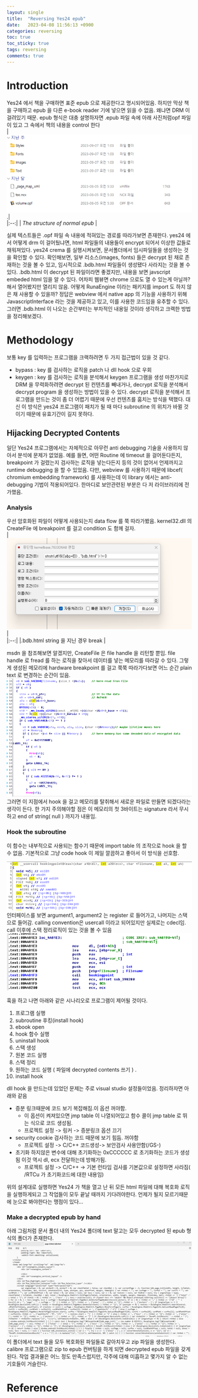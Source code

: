 ```yaml
---
layout: single
title:  "Reversing Yes24 epub"
date:   2023-04-08 11:56:13 +0900
categories: reversing
toc: true
toc_sticky: true
tags: reversing
comments: true
---
```



# Introduction

Yes24 에서 책을 구매하면 표준 epub 으로 제공한다고 명시되어있음. 하지만 막상 책을 구매하고 epub 을
다른 e-book reader 기에 넣으면 읽을 수 없음. 왜냐면 DRM 이 걸려있기 때문.
epub 형식은 대충 설명하자면 .epub 파일 속에 아래 사진처럼opf 파일이 있고 그 속에서 책의 내용을 control 한다  
| ![basic structure](../_images/epub_structure.png).|  
|:--:| 
| *The structure of normal epub* |
 
실제 텍스트들은 .opf 파일 속 내용에 적혀있는 경로를 따라가보면 존재한다.
yes24 에서 어떻게 drm 이 걸어뒀냐면, html 파일들의 내용들이 encrypt 되어서 이상한 값들로 채워져있다.
yes24 crema 를 실행시켜보면, 문서폴더에서 임시파일들을 생성하는 것을 확인할 수 있다.
확인해보면, 일부 리소스(images, fonts) 들은 decrypt 된 채로 존재하는 것을 볼 수 있고, 임시적으로 .bdb.html
파일들이 생성됐다 사라지는 것을 볼 수 있다.
.bdb.html 이 decrypt 된 파일이라면 좋겠지만, 내용을 보면 javscript embeded html 임을 알 수 있다.
어차피 웹뷰면 chrome 으로도 열 수 있는게 아닐까? 해서 열어봤지만 열리지 않음.
어떻게 RunaEngine 이라는 패키지를 import 도 하지 않은 채 사용할 수 있을까? 정답은 webview 에서 native app 의
기능을 사용하기 위해 JavascriptInterface 라는 것을 제공하고 있고, 이를 사용한 코드임을 유추할 수 있다.
그러면 .bdb.html 이 나오는 순간부터는 부차적인 내용일 것이라 생각하고 크랙한 방법을 정리해보겠다.

# Methodology

보통 key 를 입력하는 프로그램을 크랙하려면 두 가지 접근법이 있을 것 같다.
* bypass : key 를 검사하는 로직을 patch 나 dll hook 으로 우회
* keygen : key 를 검사하는 로직을 분석해서 keygen 프로그램을 생성
마찬가지로 DRM 을 무력화하려면 decrypt 된 컨텐츠를 빼내거나, decrypt 로직을 분석해서 decrypt program 을 생성하는 방법이 있을 수 있다.
decrypt 로직을 분석해서 프로그램을 만드는 것이 좀 더 어렵기 때문에 우선 컨텐츠를 훔치는 방식을 택했다.
대신 이 방식은 yes24 프로그램이 패치가 될 때 마다 subroutine 의 위치가 바뀔 것이기 때문에 유효기간이 길지 못하다.

## Hijacking Decrypted Contents

일단 Yes24 프로그램에서는 자체적으로 아무런 anti debugging 기술을 사용하지 않아서 분석에 문제가 없었음.
예를 들면, 어떤 Routine 에 timeout 을 걸어둔다든지, breakpoint 가 걸렸는지 검사하는 로직을 넣는다든지 등의 것이 없어서 언제까지고 runtime debugging 을 할 수 있었음.
다만, webview 를 사용하기 때문에 libcef( chromium embedding framework) 를 사용하는데 이 library 에서는 anti-debugging 기법이 적용되어있다. 한마디로 보안관련된 부분은 다 저 라이브러리에 전가했음.

### Analysis

우선 암호화된 파일이 어떻게 사용되는지 data flow 를 쭉 따라가봤음. kernel32.dll 의 CreateFile 에 breakpoint 를 걸고 condition 도 함께 걸자.  
|![x32dbg breakpoint](../_images/conditional_breakpoint.png)|  
|:--:| 
|.bdb.html string 을 지닌 경우 break |  

msdn 을 참조해보면 알겠지만, CreateFile 은 file handle 을 리턴할 뿐임. file handle 로 fread 를 하는 로직을 찾아서 데이터를 넣는 메모리를 따라갈 수 있다.
그렇게 생성된 메모리에 hardware breakpoint 를 걸고 쭉쭉 따라가다보면 어느 순간 plain text 로 변경하는 순간이 있음.  
![hookpoint analysis](../_images/hookingpoint_analysis.png)  
그러면 이 지점에서 hook 을 걸고 메모리를 탈취해서 새로운 파일로 만들면 되겠다라는 생각이 든다.
한 가지 주의해야할 점은 이 메모리의 첫 3바이트는 signature 라서 무시하고 end of string( null ) 까지가 내용임.

### Hook the subroutine

이 함수는 내부적으로 사용되는 함수기 때문에 import table 의 조작으로 hook 을 할 수 없음. 기본적으로 그냥 code hook 이 제일 깔끔하고 좋아서 이 방식을 선호함.
  
![hookpoint interface](../_images/hookingpoint_interface.png)  
인터페이스를 보면 argument1, argument2 는 register 로 들어가고, 나머지는 스택으로 들어감.
calling convention은 usercall 이라고 되어있지만 실제로는 cdecl임. call 이후에 스택 정리로직이 있는 것을 볼 수 있음  
![hookpoint interface](../_images/evidence_of_cdecl.png)  


훅을 하고 나면 아래와 같은 시나리오로 프로그램이 제어될 것이다.

1. 프로그램 실행
2. subroutine 후킹(install hook)
3. ebook open
4. hook 함수 실행
5. uninstall hook
6. 스택 생성
7. 원본 코드 실행
8. 스택 정리
9. 원하는 코드 실행 ( 파일에 decrypted contents 쓰기 ) .
10. install hook

dll hook 을 만드는데 있었던 문제는 주로 visual studio 설정들이었음.
정리하자면 아래와 같음
+ 증분 링크때문에 코드 보기 복잡해짐.이 옵션 꺼야함.
  + 이 옵션이 켜져있으면 jmp table 이 나열되어있고 함수 콜이 jmp table 로 뛰는 식으로 코드 생성됨.
  + 프로젝트 설정 -> 링커 -> 증분링크 옵션 끄기
+ security cookie 검사하는 코드 때문에 보기 힘듬. 꺼야함
  + 프로젝트 설정 -> C/C++ 코드생성->  보안검사 사용안함(/GS-)
+ 초기화 하지않은 변수에 대해 초기화하는 0xCCCCCC 로 초기화하는 코드가 생성됨 이것 역시 dl, ecx 전달하는데 방해가됨.
  + 프로젝트 설정 -> C/C++ -> 기본 런타임 검사를 기본값으로 설정하면 사라짐( /RTCu 가 초기화코드에 대한 내용임)

위의 설계대로 실행하면 Yes24 가 책을 열고 난 뒤 모든 html 파일에 대해 복호화 로직을 실행하게되고 그 작업들이 모두 끝날 때까지 기다려야한다. 언제가 될지 모르기때문에 눈으로 봐야한다는 맹점이 있다...

### Make a decrypted epub by hand

아래 그림처럼 문서 폴더 내의 Yes24 폴더에 text 말고는 모두 decrypted 된 epub 형식의 폴더가 존재한다.  
![bdb contents](../_images/contents_of_bdb.png)  
이 폴더에서 text 들을 모두 복호화된 파일들로 갈아치우고 zip 파일을 생성한다.
calibre 프로그램으로 zip to epub 컨버팅을 하게 되면 decrypted epub 파일을 갖게된다.
작업 결과물은 어느 정도 만족스럽지만, 각주에 대해 미흡하고 몇가지 알 수 없는 기호들이 거슬린다.

# Reference

